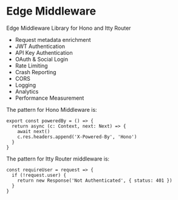 # Edge Middleware
Edge Middleware Library for Hono and Itty Router

- Request metadata enrichment
- JWT Authentication
- API Key Authentication
- OAuth & Social Login
- Rate Limiting
- Crash Reporting
- CORS
- Logging
- Analytics
- Performance Measurement

The pattern for Hono Middleware is:

```
export const poweredBy = () => {
  return async (c: Context, next: Next) => {
    await next()
    c.res.headers.append('X-Powered-By', 'Hono')
  }
}
```

The pattern for Itty Router middleware is:
```
const requireUser = request => {
  if (!request.user) {
    return new Response('Not Authenticated', { status: 401 })
  }
}
```
